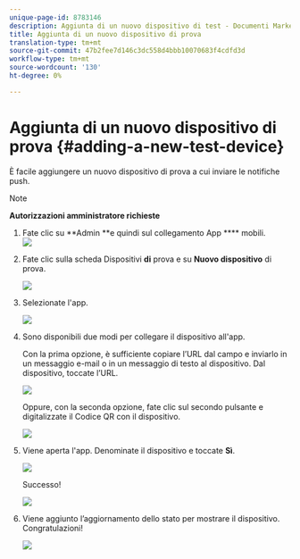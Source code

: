 ```yaml
---
unique-page-id: 8783146
description: Aggiunta di un nuovo dispositivo di test - Documenti Marketo - Documentazione del prodotto
title: Aggiunta di un nuovo dispositivo di prova
translation-type: tm+mt
source-git-commit: 47b2fee7d146c3dc558d4bbb10070683f4cdfd3d
workflow-type: tm+mt
source-wordcount: '130'
ht-degree: 0%

---
```



# Aggiunta di un nuovo dispositivo di prova {#adding-a-new-test-device}

È facile aggiungere un nuovo dispositivo di prova a cui inviare le notifiche push.

>[!NOTE]
>
>**Autorizzazioni amministratore richieste**

1. Fate clic su **Admin **e quindi sul collegamento App **** mobili.\
   ![](assets/image2015-7-9-14-3a33-3a12.png)

1. Fate clic sulla scheda Dispositivi **di** prova e su **Nuovo dispositivo** di prova.

   ![](assets/image2015-7-17-17-3a4-3a52.png)

1. Selezionate l&#39;app.

   ![](assets/image2015-7-17-17-3a6-3a4.png)

1. Sono disponibili due modi per collegare il dispositivo all&#39;app.

   Con la prima opzione, è sufficiente copiare l’URL dal campo e inviarlo in un messaggio e-mail o in un messaggio di testo al dispositivo. Dal dispositivo, toccate l’URL.

   ![](assets/image2015-7-20-11-3a27-3a2.png)

   Oppure, con la seconda opzione, fate clic sul secondo pulsante e digitalizzate il Codice QR con il dispositivo.

   ![](assets/image2015-7-17-17-3a9-3a54.png)

1. Viene aperta l&#39;app. Denominate il dispositivo e toccate **Sì**.

   ![](assets/image2015-7-17-17-3a31-3a23.png)

   Successo!

   ![](assets/image2015-7-17-17-3a33-3a5.png)

1. Viene aggiunto l’aggiornamento dello stato per mostrare il dispositivo. Congratulazioni!

   ![](assets/image2015-7-17-17-3a14-3a32.png)

